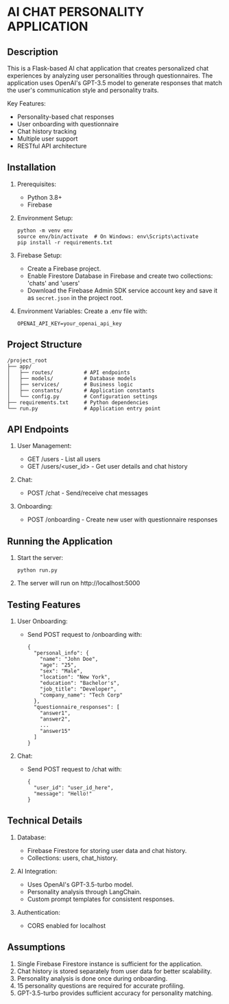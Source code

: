 AI CHAT PERSONALITY APPLICATION
=============================

Description
-----------
This is a Flask-based AI chat application that creates personalized chat experiences by analyzing user personalities through questionnaires. The application uses OpenAI's GPT-3.5 model to generate responses that match the user's communication style and personality traits.

Key Features:
- Personality-based chat responses
- User onboarding with questionnaire
- Chat history tracking
- Multiple user support
- RESTful API architecture

Installation
------------
1. Prerequisites:
   - Python 3.8+
   - Firebase

2. Environment Setup:
   ```
   python -m venv env
   source env/bin/activate  # On Windows: env\Scripts\activate
   pip install -r requirements.txt
   ```

3. Firebase Setup:
   - Create a Firebase project.
   - Enable Firestore Database in Firebase and create two collections: 'chats' and 'users'
   - Download the Firebase Admin SDK service account key and save it as `secret.json` in the project root.

4. Environment Variables:
   Create a .env file with:
   ```
   OPENAI_API_KEY=your_openai_api_key
   ```

Project Structure
------------------
```
/project_root
├── app/
│   ├── routes/          # API endpoints
│   ├── models/          # Database models
│   ├── services/        # Business logic
│   ├── constants/       # Application constants
│   └── config.py        # Configuration settings
├── requirements.txt     # Python dependencies
└── run.py               # Application entry point
```

API Endpoints
------------
1. User Management:
   - GET /users - List all users
   - GET /users/<user_id> - Get user details and chat history

2. Chat:
   - POST /chat - Send/receive chat messages
   
3. Onboarding:
   - POST /onboarding - Create new user with questionnaire responses

Running the Application
----------------------
1. Start the server:
   ```
   python run.py
   ```
2. The server will run on http://localhost:5000

Testing Features
---------------
1. User Onboarding:
   - Send POST request to /onboarding with:
     ```
     {
       "personal_info": {
         "name": "John Doe",
         "age": "25",
         "sex": "Male",
         "location": "New York",
         "education": "Bachelor's",
         "job_title": "Developer",
         "company_name": "Tech Corp"
       },
       "questionnaire_responses": [
         "answer1",
         "answer2",
         ...
         "answer15"
       ]
     }
     ```

2. Chat:
   - Send POST request to /chat with:
     ```
     {
       "user_id": "user_id_here",
       "message": "Hello!"
     }
     ```

Technical Details
----------------
1. Database:
   - Firebase Firestore for storing user data and chat history.
   - Collections: users, chat_history.

2. AI Integration:
   - Uses OpenAI's GPT-3.5-turbo model.
   - Personality analysis through LangChain.
   - Custom prompt templates for consistent responses.

3. Authentication:
   - CORS enabled for localhost
   

Assumptions
----------------------------
1. Single Firebase Firestore instance is sufficient for the application.
2. Chat history is stored separately from user data for better scalability.
3. Personality analysis is done once during onboarding.
4. 15 personality questions are required for accurate profiling.
5. GPT-3.5-turbo provides sufficient accuracy for personality matching.

